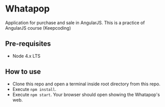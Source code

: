 # Whatapop

Application for purchase and sale in AngularJS. This is a practice of AngularJS course (Keepcoding)

## Pre-requisites

* Node 4.x LTS

## How to use

* Clone this repo and open a terminal inside root directory from this repo.
* Execute `npm install`.
* Execute `npm start`. Your browser should open showing the Whatapop's web.

